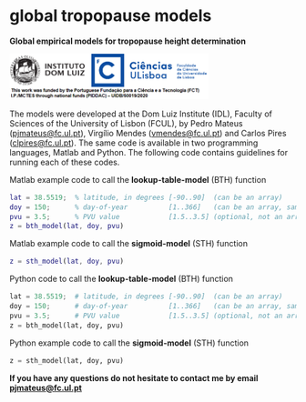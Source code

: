 # global tropopause models
**Global empirical models for tropopause height determination**

<img src="https://github.com/pjmateus/global_tropopause_model/blob/cb0211b1d1560d1cdad78d64feae5db4988f5d2b/logos.png" width="350">

The models were developed at the Dom Luiz Institute (IDL), Faculty of Sciences of the University of Lisbon (FCUL), by Pedro Mateus (pjmateus@fc.ul.pt), Virgílio Mendes (vmendes@fc.ul.pt) and Carlos Pires (clpires@fc.ul.pt).
The same code is available in two programming languages, Matlab and Python. The following code contains guidelines for running each of these codes.

Matlab example code to call the **lookup-table-model** (BTH) function
```Matlab
lat = 38.5519;  % latitude, in degrees [-90..90]  (can be an array)
doy = 150;      % day-of-year          [1..366]   (can be an array, same size as lat)
pvu = 3.5;      % PVU value            [1.5..3.5] (optional, not an array)
z = bth_model(lat, doy, pvu)
```

Matlab example code to call the **sigmoid-model** (STH) function
```Matlab
z = sth_model(lat, doy, pvu)
```

Python code to call the **lookup-table-model** (BTH) function 
```Python
lat = 38.5519;  # latitude, in degrees [-90..90]  (can be an array)
doy = 150;      # day-of-year          [1..366]   (can be an array, same size as lat)
pvu = 3.5;      # PVU value            [1.5..3.5] (optional, not an array)
z = bth_model(lat, doy, pvu)
```

Python example code to call the **sigmoid-model** (STH) function
```Python
z = sth_model(lat, doy, pvu)
```

**If you have any questions do not hesitate to contact me by email pjmateus@fc.ul.pt**
